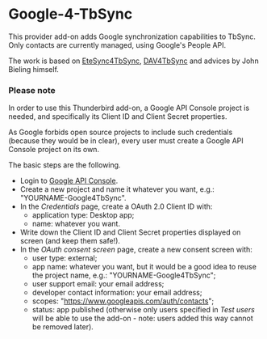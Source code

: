 # Google-4-TbSync

This provider add-on adds Google synchronization capabilities to TbSync. Only contacts are currently managed, using Google's People API.

The work is based on [EteSync4TbSync](https://github.com/etesync/EteSync-4-TbSync), [DAV4TbSync](https://github.com/jobisoft/DAV-4-TbSync) and advices by John Bieling himself.

### Please note

In order to use this Thunderbird add-on, a Google API Console project is needed, and specifically its Client ID and Client Secret properties.

As Google forbids open source projects to include such credentials (because they would be in clear), every user must create a Google API Console project on its own.

The basic steps are the following.
* Login to [Google API Console](https://console.developers.google.com).
* Create a new project and name it whatever you want, e.g.: "YOURNAME-Google4TbSync".
* In the _Credentials_ page, create a OAuth 2.0 Client ID with:
  * application type: Desktop app;
  * name: whatever you want.
* Write down the Client ID and Client Secret properties displayed on screen (and keep them safe!).
* In the _OAuth consent screen_ page, create a new consent screen with:
  * user type: external;
  * app name: whatever you want, but it would be a good idea to reuse the project name, e.g.: "YOURNAME-Google4TbSync";
  * user support email: your email address;
  * developer contact information: your email address;
  * scopes: "https://www.googleapis.com/auth/contacts";
  * status: app published (otherwise only users specified in _Test users_ will be able to use the add-on - note: users added this way cannot be removed later).
